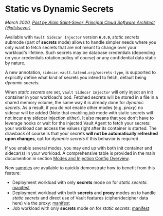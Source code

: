 # Static vs Dynamic Secrets

*March 2020, [Post by Alain Saint-Sever, Principal Cloud Software Architect (@alstsever)](https://twitter.com/alstsever)*

Available with `Vault Sidecar Injector` version **`6.0.0`**, *static secrets* submode (part of **secrets** mode) allows to handle simpler needs where you only want to fetch secrets that are not meant to change over your workload's lifetime. Such secrets may be database credentials (depending on your credentials rotation policy of course) or any confidential data static by nature.

A new annotation, `sidecar.vault.talend.org/secrets-type`, is supported to explicitly define what kind of secrets you intend to fetch, default being *dynamic secrets*.

When *static secrets* are set, `Vault Sidecar Injector` will only inject an init container in your workload's pod. Fetched secrets will be stored in a file in a shared memory volume, the same way it is already done for *dynamic secrets*. As a result, if you do not enable other modes (e.g. *proxy*) no sidecar will be added (Note that enabling *job* mode with static secrets will not incur any sidecar injection either). It also means that you don't have to leverage hooks or wait for the injected Vault Agent to fetch your secrets: your workload can access the values right after its container is started. The drawback of course is that your secrets **will not be automatically refreshed upon changes**, opt for *dynamic secrets* if this behavior is required.

If you enable several modes, you may end up with both init container and sidecar(s) in your workload. A comprehensive table is provided in the main documention in section [Modes and Injection Config Overview](../Usage.md#modes-and-injection-config-overview).

New [samples](https://github.com/Talend/vault-sidecar-injector/blob/master/samples) are available to quickly demonstrate how to benefit from this feature:

- Deployment workload with only **secrets** mode on for *static secrets*: [manifest](https://github.com/Talend/vault-sidecar-injector/blob/master/samples/app-dep-4-secrets_static.yaml)
- Deployment workload with both **secrets** and **proxy** modes on to handle *static secrets* and direct use of Vault features (cipher/decipher data here) via the proxy: [manifest](https://github.com/Talend/vault-sidecar-injector/blob/master/samples/app-dep-5-secrets_static-proxy.yaml)
- Job workload with only **secrets** mode on for *static secrets*: [manifest](https://github.com/Talend/vault-sidecar-injector/blob/master/samples/app-job-4-secrets_static.yaml)
